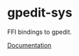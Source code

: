 # gpedit-sys #
FFI bindings to gpedit.

[Documentation](https://retep998.github.io/doc/gpedit-sys/)
